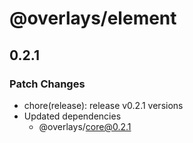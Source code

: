 # @overlays/element

## 0.2.1

### Patch Changes

- chore(release): release v0.2.1 versions
- Updated dependencies
  - @overlays/core@0.2.1
